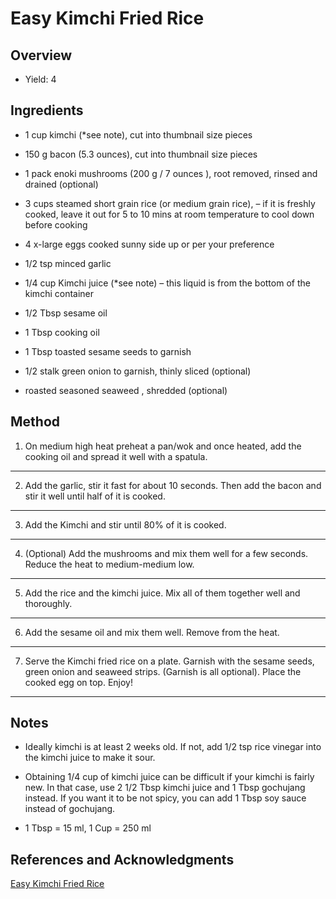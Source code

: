# Easy Kimchi Fried Rice

## Overview

- Yield: 4

## Ingredients

- 1 cup kimchi (*see note), cut into thumbnail size pieces

- 150 g bacon (5.3 ounces), cut into thumbnail size pieces

- 1 pack enoki mushrooms (200 g / 7 ounces ), root removed, rinsed and drained (optional)

- 3 cups steamed short grain rice (or medium grain rice), – if it is freshly cooked, leave it out for 5 to 10 mins at room temperature to cool down before cooking

- 4 x-large eggs cooked sunny side up or per your preference

- 1/2 tsp minced garlic

- 1/4 cup Kimchi juice (*see note) – this liquid is from the bottom of the kimchi container

- 1/2 Tbsp sesame oil

- 1 Tbsp cooking oil

- 1 Tbsp toasted sesame seeds to garnish

- 1/2 stalk green onion to garnish, thinly sliced (optional)

- roasted seasoned seaweed , shredded (optional)

## Method

1. On medium high heat preheat a pan/wok and once heated, add the cooking oil and spread it well with a spatula.
---

2. Add the garlic, stir it fast for about 10 seconds. Then add the bacon and stir it well until half of it is cooked.
---

3. Add the Kimchi and stir until 80% of it is cooked.
---

4. (Optional) Add the mushrooms and mix them well for a few seconds. Reduce the heat to medium-medium low.
---

5. Add the rice and the kimchi juice. Mix all of them together well and thoroughly.
---

6. Add the sesame oil and mix them well. Remove from the heat.
---

7. Serve the Kimchi fried rice on a plate. Garnish with the sesame seeds, green onion and seaweed strips. (Garnish is all optional). Place the cooked egg on top. Enjoy!
---


## Notes

- Ideally kimchi is at least 2 weeks old. If not, add 1/2 tsp rice vinegar into the kimchi juice to make it sour.

- Obtaining 1/4 cup of kimchi juice can be difficult if your kimchi is fairly new. In that case, use 2 1/2 Tbsp kimchi juice and 1 Tbsp gochujang instead. If you want it to be not spicy, you can add 1 Tbsp soy sauce instead of gochujang.

- 1 Tbsp = 15 ml, 1 Cup = 250 ml

## References and Acknowledgments

[Easy Kimchi Fried Rice](https://mykoreankitchen.com/kimchi-fried-rice/)
